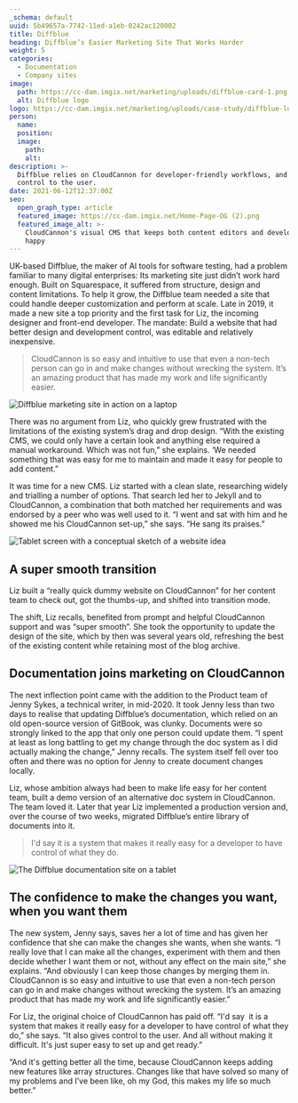 ```yaml
---
_schema: default
uuid: 5b49657a-7742-11ed-a1eb-0242ac120002
title: Diffblue
heading: Diffblue’s Easier Marketing Site That Works Harder
weight: 5
categories:
  - Documentation
  - Company sites
image:
  path: https://cc-dam.imgix.net/marketing/uploads/diffblue-card-1.png
  alt: Diffblue logo
logo: https://cc-dam.imgix.net/marketing/uploads/case-study/diffblue-logo.png
person:
  name:
  position:
  image:
    path:
    alt:
description: >-
  Diffblue relies on CloudCannon for developer-friendly workflows, and to give
  control to the user.
date: 2021-06-12T12:37:00Z
seo:
  open_graph_type: article
  featured_image: https://cc-dam.imgix.net/Home-Page-OG (2).png
  featured_image_alt: >-
    CloudCannon's visual CMS that keeps both content editors and developers
    happy
---
```

UK-based Diffblue, the maker of AI tools for software testing, had a problem familiar to many digital enterprises: Its marketing site just didn’t work hard enough. Built on Squarespace, it suffered from structure, design and content limitations. To help it grow, the Diffblue team needed a site that could handle deeper customization and perform at scale. Late in 2019, it made a new site a top priority and the first task for Liz, the incoming designer and front-end developer. The mandate: Build a website that had better design and development control, was editable and relatively inexpensive.

> CloudCannon is so easy and intuitive to use that even a non-tech person can go in and make changes without wrecking the system. It’s an amazing product that has made my work and life significantly easier.

![Diffblue marketing site in action on a laptop](https://cc-dam.imgix.net/marketing/uploads/diffblue-marketing-c.jpg)

There was no argument from Liz, who quickly grew frustrated with the limitations of the existing system’s drag and drop design. “With the existing CMS, we could only have a certain look and anything else required a manual workaround. Which was not fun,” she explains. ‘We needed something that was easy for me to maintain and made it easy for people to add content.”

It was time for a new CMS. Liz started with a clean slate, researching widely and trialling a number of options. That search led her to Jekyll and to CloudCannon, a combination that both matched her requirements and was endorsed by a peer who was well used to it. “I went and sat with him and he showed me his CloudCannon set-up,” she says. “He sang its praises.”

![Tablet screen with a conceptual sketch of a website idea](https://cc-dam.imgix.net/marketing/uploads/diffblue-designing.jpg)

## A super smooth transition

Liz built a “really quick dummy website on CloudCannon” for her content team to check out, got the thumbs-up, and shifted into transition mode.

The shift, Liz recalls, benefited from prompt and helpful CloudCannon support and was “super smooth”. She took the opportunity to update the design of the site, which by then was several years old, refreshing the best of the existing content while retaining most of the blog archive.

## Documentation joins marketing on CloudCannon

The next inflection point came with the addition to the Product team of Jenny Sykes, a technical writer, in mid-2020. It took Jenny less than two days to realise that updating Diffblue’s documentation, which relied on an old open-source version of GitBook, was clunky. Documents were so strongly linked to the app that only one person could update them. “I spent at least as long battling to get my change through the doc system as I did actually making the change,” Jenny recalls. The system itself fell over too often and there was no option for Jenny to create document changes locally.

Liz, whose ambition always had been to make life easy for her content team, built a demo version of an alternative doc system in CloudCannon. The team loved it. Later that year Liz implemented a production version and, over the course of two weeks, migrated Diffblue’s entire library of documents into it.

> I'd say it is a system that makes it really easy for a developer to have control of what they do.

![The Diffblue documentation site on a tablet](https://cc-dam.imgix.net/marketing/uploads/diffblue-documentation2-c.jpg)

## The confidence to make the changes you want, when you want them

The new system, Jenny says, saves her a lot of time and has given her confidence that she can make the changes she wants, when she wants. “I really love that I can make all the changes, experiment with them and then decide whether I want them or not, without any effect on the main site,” she explains. “And obviously I can keep those changes by merging them in. CloudCannon is so easy and intuitive to use that even a non-tech person can go in and make changes without wrecking the system. It’s an amazing product that has made my work and life significantly easier.”

For Liz, the original choice of CloudCannon has paid off. “I'd say&nbsp; it is a system that makes it really easy for a developer to have control of what they do,” she says. “It also gives control to the user. And all without making it difficult. It's just super easy to set up and get ready.”

“And it's getting better all the time, because CloudCannon keeps adding new features like array structures. Changes like that have solved so many of my problems and I’ve been like, oh my God, this makes my life so much better.”